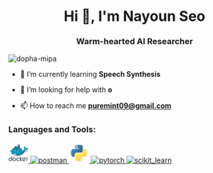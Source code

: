 <h1 align="center">Hi 👋, I'm Nayoun Seo</h1>
<h3 align="center">Warm-hearted AI Researcher</h3>

<p align="left"> <img src="https://komarev.com/ghpvc/?username=dopha-mipa&label=Profile%20views&color=0e75b6&style=flat" alt="dopha-mipa" /> </p>

- 🌱 I’m currently learning **Speech Synthesis**

- 🤝 I’m looking for help with **o**

- 📫 How to reach me **puremint09@gmail.com**


<h3 align="left">Languages and Tools:</h3>
<p align="left"> <a href="https://www.docker.com/" target="_blank"> <img src="https://raw.githubusercontent.com/devicons/devicon/master/icons/docker/docker-original-wordmark.svg" alt="docker" width="40" height="40"/> </a> <a href="https://postman.com" target="_blank"> <img src="https://www.vectorlogo.zone/logos/getpostman/getpostman-icon.svg" alt="postman" width="40" height="40"/> </a> <a href="https://www.python.org" target="_blank"> <img src="https://raw.githubusercontent.com/devicons/devicon/master/icons/python/python-original.svg" alt="python" width="40" height="40"/> </a> <a href="https://pytorch.org/" target="_blank"> <img src="https://www.vectorlogo.zone/logos/pytorch/pytorch-icon.svg" alt="pytorch" width="40" height="40"/> </a> <a href="https://scikit-learn.org/" target="_blank"> <img src="https://upload.wikimedia.org/wikipedia/commons/0/05/Scikit_learn_logo_small.svg" alt="scikit_learn" width="40" height="40"/> </a> </p>
